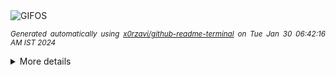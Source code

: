 <div align="justify">
<picture>
    <source media="(prefers-color-scheme: dark)" srcset="https://i.ibb.co/fxQ8r71/output-gif.gif">
    <source media="(prefers-color-scheme: light)" srcset="https://i.ibb.co/fxQ8r71/output-gif.gif">
    <img alt="GIFOS" src="https://i.ibb.co/fxQ8r71/output-gif.gif">
</picture>

<sub><i>Generated automatically using [x0rzavi/github-readme-terminal](https://github.com/x0rzavi/github-readme-terminal) on Tue Jan 30 06:42:16 AM IST 2024</i></sub>

<details>
<summary>More details</summary>

</details>
</div>

<!-- Image deletion URL: https://ibb.co/9rGwyj8/769ab8b181036deff34829b43ad9515c -->